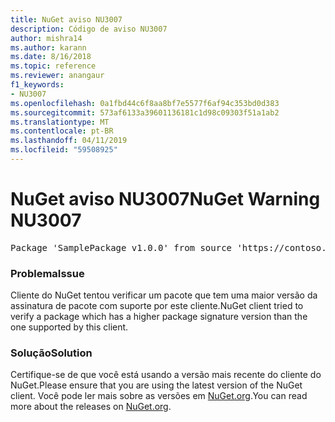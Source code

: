 ```yaml
---
title: NuGet aviso NU3007
description: Código de aviso NU3007
author: mishra14
ms.author: karann
ms.date: 8/16/2018
ms.topic: reference
ms.reviewer: anangaur
f1_keywords:
- NU3007
ms.openlocfilehash: 0a1fbd44c6f8aa8bf7e5577f6af94c353bd0d383
ms.sourcegitcommit: 573af6133a39601136181c1d98c09303f51a1ab2
ms.translationtype: MT
ms.contentlocale: pt-BR
ms.lasthandoff: 04/11/2019
ms.locfileid: "59508925"
---
```

# <a name="nuget-warning-nu3007"></a><span data-ttu-id="e1c59-103">NuGet aviso NU3007</span><span class="sxs-lookup"><span data-stu-id="e1c59-103">NuGet Warning NU3007</span></span>

<pre>Package 'SamplePackage v1.0.0' from source 'https://contoso.com/index.json': The package signature format version is not supported. Updating your client may solve this problem.</pre>

### <a name="issue"></a><span data-ttu-id="e1c59-104">Problema</span><span class="sxs-lookup"><span data-stu-id="e1c59-104">Issue</span></span>

<span data-ttu-id="e1c59-105">Cliente do NuGet tentou verificar um pacote que tem uma maior versão da assinatura de pacote com suporte por este cliente.</span><span class="sxs-lookup"><span data-stu-id="e1c59-105">NuGet client tried to verify a package which has a higher package signature version than the one supported by this client.</span></span>


### <a name="solution"></a><span data-ttu-id="e1c59-106">Solução</span><span class="sxs-lookup"><span data-stu-id="e1c59-106">Solution</span></span>

<span data-ttu-id="e1c59-107">Certifique-se de que você está usando a versão mais recente do cliente do NuGet.</span><span class="sxs-lookup"><span data-stu-id="e1c59-107">Please ensure that you are using the latest version of the NuGet client.</span></span> <span data-ttu-id="e1c59-108">Você pode ler mais sobre as versões em [NuGet.org](https://www.nuget.org/downloads).</span><span class="sxs-lookup"><span data-stu-id="e1c59-108">You can read more about the releases on [NuGet.org](https://www.nuget.org/downloads).</span></span>


